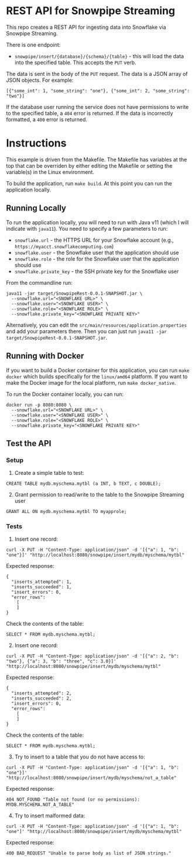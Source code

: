 # REST API for Snowpipe Streaming
This repo creates a REST API for ingesting data into Snowflake via
Snowpipe Streaming.

There is one endpoint:
* `snowpipe/insert/{database}/{schema}/{table}` - this will load the data into the
    specified table. This accepts the `PUT` verb.

The data is sent in the body of the `PUT` request. The data is a JSON array
of JSON objects. For example:

```
[{"some_int": 1, "some_string": "one"}, {"some_int": 2, "some_string": "two"}]
```

If the database user running the service does not have permissions to 
write to the specified table, a `404` error is returned. If the data is
incorrectly formatted, a `400` error is returned.

# Instructions
This example is driven from the Makefile. The Makefile has variables at the top
that can be overriden by either editing the Makefile or setting the variable(s) in
the Linux environment.

To build the application, run `make build`. At this point you can run the 
application locally.

## Running Locally
To run the application locally, you will need to run with Java v11 (which
I will indicate with `java11`). You need to specify a few parameters to run:
* `snowflake.url` - the HTTPS URL for your Snowflake account (e.g., `https://myacct.snowflakecomputing.com`)
* `snowflake.user` - the Snowflake user that the application should use
* `snowflake.role` - the role for the Snowflake user that the application should use
* `snowflake.private_key` - the SSH private key for the Snowflake user

From the commandline run:
```
java11 -jar target/SnowpipeRest-0.0.1-SNAPSHOT.jar \
  --snowflake.url="<SNOWFLAKE URL>" \
  --snowflake.user="<SNOWFLAKE USER>" \
  --snowflake.role="<SNOWFLAKE ROLE>" \
  --snowflake.private_key="<SNOWFLAKE PRIVATE KEY>"
```

Alternatively, you can edit the `src/main/resources/application.properties` and add
your parameters there. Then you can just run `java11 -jar target/SnowpipeRest-0.0.1-SNAPSHOT.jar`.

## Running with Docker
If you want to build a Docker container for this application, you can run
`make docker` which builds specifically for the `linux/amd64` platform. If 
you want to make the Docker image for the local platform, run `make docker_native`.

To run the Docker container locally, you can run:
```
docker run -p 8080:8080 \
  --snowflake.url="<SNOWFLAKE URL>" \
  --snowflake.user="<SNOWFLAKE USER>" \
  --snowflake.role="<SNOWFLAKE ROLE>" \
  --snowflake.private_key="<SNOWFLAKE PRIVATE KEY>"
```

## Test the API

### Setup
1. Create a simple table to test:
```
CREATE TABLE mydb.myschema.mytbl (a INT, b TEXT, c DOUBLE);
```

2. Grant permission to read/write to the table to the Snowpipe Streaming user
```
GRANT ALL ON mydb.myschema.mytbl TO myapprole;
```

### Tests
1. Insert one record:
```
curl -X PUT -H "Content-Type: application/json" -d '[{"a": 1, "b": "one"}]' "http://localhost:8080/snowpipe/insert/mydb/myschema/mytbl"
```

Expected response:
```
{
  "inserts_attempted": 1,
  "inserts_succeeded": 1,
  "insert_errors": 0,
  "error_rows":
    [
    ]
}
```

Check the contents of the table:
```
SELECT * FROM mydb.myschema.mytbl;
```

2. Insert one record:
```
curl -X PUT -H "Content-Type: application/json" -d '[{"a": 2, "b": "two"}, {"a": 3, "b": "three", "c": 3.0}]' "http://localhost:8080/snowpipe/insert/mydb/myschema/mytbl"
```

Expected response:
```
{
  "inserts_attempted": 2,
  "inserts_succeeded": 2,
  "insert_errors": 0,
  "error_rows":
    [
    ]
}
```

Check the contents of the table:
```
SELECT * FROM mydb.myschema.mytbl;
```

3. Try to insert to a table that you do not have access to:
```
curl -X PUT -H "Content-Type: application/json" -d '[{"a": 1, "b": "one"}]' "http://localhost:8080/snowpipe/insert/mydb/myschema/not_a_table"
```

Expected response:
```
404 NOT_FOUND "Table not found (or no permissions): MYDB.MYSCHEMA.NOT_A_TABLE"
```

4. Try to insert malformed data:
```
curl -X PUT -H "Content-Type: application/json" -d '[{"a": 1, "b": "one"]' "http://localhost:8080/snowpipe/insert/mydb/myschema/mytbl"
```

Expected response:
```
400 BAD_REQUEST "Unable to parse body as list of JSON strings."
```

